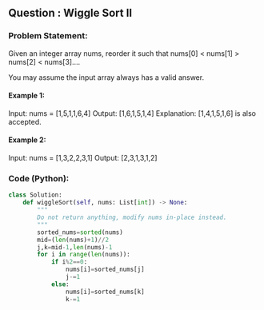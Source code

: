 ## Question : Wiggle Sort II

### Problem Statement:
Given an integer array nums, reorder it such that nums[0] < nums[1] > nums[2] < nums[3]....

You may assume the input array always has a valid answer.

 

#### Example 1:

Input: nums = [1,5,1,1,6,4]
Output: [1,6,1,5,1,4]
Explanation: [1,4,1,5,1,6] is also accepted.
#### Example 2:

Input: nums = [1,3,2,2,3,1]
Output: [2,3,1,3,1,2]
### Code (Python):
```python
class Solution:
    def wiggleSort(self, nums: List[int]) -> None:
        """
        Do not return anything, modify nums in-place instead.
        """
        sorted_nums=sorted(nums)
        mid=(len(nums)+1)//2
        j,k=mid-1,len(nums)-1
        for i in range(len(nums)):
            if i%2==0:
                nums[i]=sorted_nums[j]
                j-=1
            else:
                nums[i]=sorted_nums[k]
                k-=1
                
